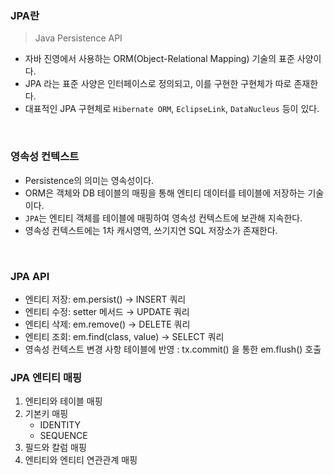 ### JPA란

> Java Persistence API

- 자바 진영에서 사용하는 ORM(Object-Relational Mapping) 기술의 표준 사양이다.
- JPA 라는 표준 사양은 인터페이스로 정의되고, 이를 구현한 구현체가 따로 존재한다.
- 대표적인 JPA 구현체로 `Hibernate ORM`, `EclipseLink`, `DataNucleus` 등이 있다.
<br>

### 영속성 컨텍스트

- Persistence의 의미는 영속성이다. 
- ORM은 객체와 DB 테이블의 매핑을 통해 엔티티 데이터를 테이블에 저장하는 기술이다.
- `JPA`는 엔티티 객체를 테이블에 매핑하여 영속성 컨텍스트에 보관해 지속한다.
- 영속성 컨텍스트에는 1차 캐시영역, 쓰기지연 SQL 저장소가 존재한다.
<br>

### JPA API

- 엔티티 저장: em.persist() → INSERT 쿼리
- 엔티티 수정: setter 메서드 → UPDATE 쿼리
- 엔티티 삭제: em.remove() → DELETE 쿼리
- 엔티티 조회: em.find(class, value) → SELECT 쿼리
- 영속성 컨텍스트 변경 사항 테이블에 반영 : tx.commit() 을 통한 em.flush() 호출

### JPA 엔티티 매핑

1. 엔티티와 테이블 매핑
2. 기본키 매핑
   - IDENTITY
   - SEQUENCE
3. 필드와 칼럼 매핑
4. 엔티티와 엔티티 연관관계 매핑
